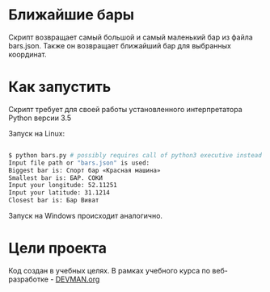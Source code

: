 # Ближайшие бары

Скрипт возвращает самый большой и самый маленький бар из файла bars.json.
Также он возвращает ближайший бар для выбранных координат.

# Как запустить

Скрипт требует для своей работы установленного интерпретатора Python версии 3.5

Запуск на Linux:

```bash

$ python bars.py # possibly requires call of python3 executive instead of just python
Input file path or "bars.json" is used:
Biggest bar is: Спорт бар «Красная машина»
Smallest bar is: БАР. СОКИ
Input your longitude: 52.11251
Input your latitude: 31.1214
Closest bar is: Бар Виват

```

Запуск на Windows происходит аналогично.

# Цели проекта

Код создан в учебных целях. В рамках учебного курса по веб-разработке - [DEVMAN.org](https://devman.org)
